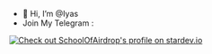 - 👋 Hi, I’m @Iyas
- Join My Telegram :

<a href="https://stardev.io/developers/SchoolOfAirdrop"><img alt="Check out SchoolOfAirdrop's profile on stardev.io" src="https://stardev.io/developers/SchoolOfAirdrop/badge/languages/global.svg" /></a>

<!---
Iyas-SOA/Iyas-SOA is a ✨ special ✨ repository because its `README.md` (this file) appears on your GitHub profile.
You can click the Preview link to take a look at your changes.
--->
